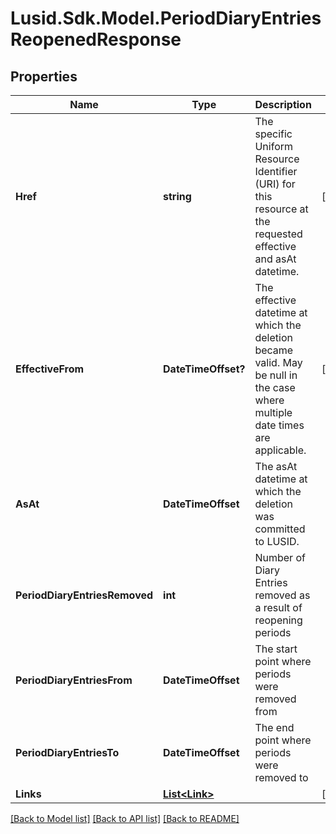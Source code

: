 # Lusid.Sdk.Model.PeriodDiaryEntriesReopenedResponse

## Properties

Name | Type | Description | Notes
------------ | ------------- | ------------- | -------------
**Href** | **string** | The specific Uniform Resource Identifier (URI) for this resource at the requested effective and asAt datetime. | [optional] 
**EffectiveFrom** | **DateTimeOffset?** | The effective datetime at which the deletion became valid. May be null in the case where multiple date times are applicable. | [optional] 
**AsAt** | **DateTimeOffset** | The asAt datetime at which the deletion was committed to LUSID. | 
**PeriodDiaryEntriesRemoved** | **int** | Number of Diary Entries removed as a result of reopening periods | 
**PeriodDiaryEntriesFrom** | **DateTimeOffset** | The start point where periods were removed from | 
**PeriodDiaryEntriesTo** | **DateTimeOffset** | The end point where periods were removed to | 
**Links** | [**List&lt;Link&gt;**](Link.md) |  | [optional] 

[[Back to Model list]](../README.md#documentation-for-models) [[Back to API list]](../README.md#documentation-for-api-endpoints) [[Back to README]](../README.md)

